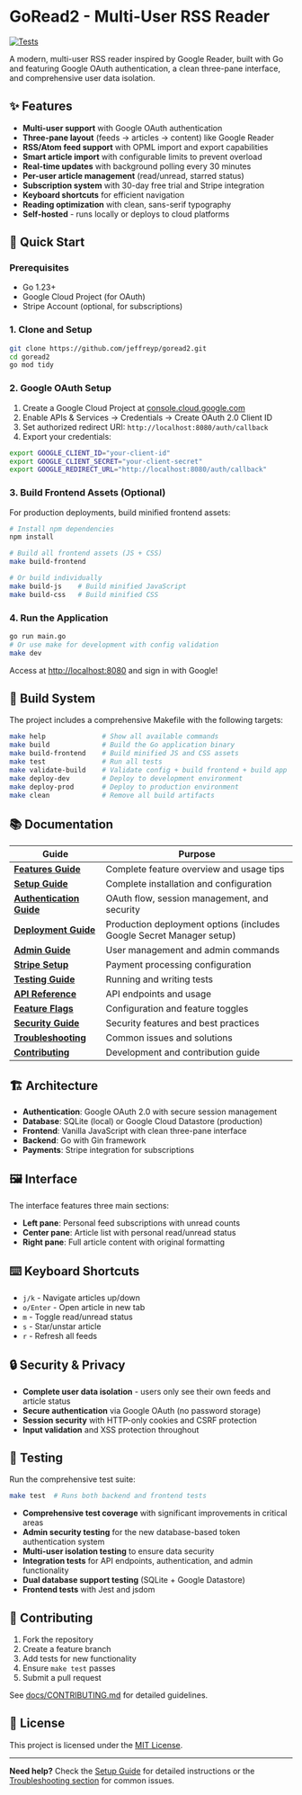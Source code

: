 # GoRead2 - Multi-User RSS Reader

[![Tests](https://github.com/jeffreyp/goread2/actions/workflows/test.yml/badge.svg)](https://github.com/jeffreyp/goread2/actions/workflows/test.yml)

A modern, multi-user RSS reader inspired by Google Reader, built with Go and featuring Google OAuth authentication, a clean three-pane interface, and comprehensive user data isolation.

## ✨ Features

- **Multi-user support** with Google OAuth authentication
- **Three-pane layout** (feeds → articles → content) like Google Reader
- **RSS/Atom feed support** with OPML import and export capabilities
- **Smart article import** with configurable limits to prevent overload
- **Real-time updates** with background polling every 30 minutes
- **Per-user article management** (read/unread, starred status)
- **Subscription system** with 30-day free trial and Stripe integration
- **Keyboard shortcuts** for efficient navigation
- **Reading optimization** with clean, sans-serif typography
- **Self-hosted** - runs locally or deploys to cloud platforms

## 🚀 Quick Start

### Prerequisites
- Go 1.23+
- Google Cloud Project (for OAuth)
- Stripe Account (optional, for subscriptions)

### 1. Clone and Setup
```bash
git clone https://github.com/jeffreyp/goread2.git
cd goread2
go mod tidy
```

### 2. Google OAuth Setup
1. Create a Google Cloud Project at [console.cloud.google.com](https://console.cloud.google.com/)
2. Enable APIs & Services → Credentials → Create OAuth 2.0 Client ID
3. Set authorized redirect URI: `http://localhost:8080/auth/callback`
4. Export your credentials:
```bash
export GOOGLE_CLIENT_ID="your-client-id"
export GOOGLE_CLIENT_SECRET="your-client-secret"
export GOOGLE_REDIRECT_URL="http://localhost:8080/auth/callback"
```

### 3. Build Frontend Assets (Optional)
For production deployments, build minified frontend assets:
```bash
# Install npm dependencies
npm install

# Build all frontend assets (JS + CSS)
make build-frontend

# Or build individually
make build-js    # Build minified JavaScript
make build-css   # Build minified CSS
```

### 4. Run the Application
```bash
go run main.go
# Or use make for development with config validation
make dev
```

Access at [http://localhost:8080](http://localhost:8080) and sign in with Google!

## 🔧 Build System

The project includes a comprehensive Makefile with the following targets:

```bash
make help              # Show all available commands
make build             # Build the Go application binary
make build-frontend    # Build minified JS and CSS assets
make test              # Run all tests
make validate-build    # Validate config + build frontend + build app
make deploy-dev        # Deploy to development environment
make deploy-prod       # Deploy to production environment
make clean             # Remove all build artifacts
```

## 📚 Documentation

| Guide | Purpose |
|-------|---------|
| [**Features Guide**](docs/FEATURES.md) | Complete feature overview and usage tips |
| [**Setup Guide**](docs/SETUP.md) | Complete installation and configuration |
| [**Authentication Guide**](docs/AUTHENTICATION.md) | OAuth flow, session management, and security |
| [**Deployment Guide**](docs/DEPLOYMENT.md) | Production deployment options (includes Google Secret Manager setup) |
| [**Admin Guide**](docs/ADMIN.md) | User management and admin commands |
| [**Stripe Setup**](docs/STRIPE.md) | Payment processing configuration |
| [**Testing Guide**](docs/TESTING.md) | Running and writing tests |
| [**API Reference**](docs/API.md) | API endpoints and usage |
| [**Feature Flags**](docs/FEATURE-FLAGS.md) | Configuration and feature toggles |
| [**Security Guide**](docs/SECURITY.md) | Security features and best practices |
| [**Troubleshooting**](docs/TROUBLESHOOTING.md) | Common issues and solutions |
| [**Contributing**](docs/CONTRIBUTING.md) | Development and contribution guide |

## 🏗️ Architecture

- **Authentication**: Google OAuth 2.0 with secure session management
- **Database**: SQLite (local) or Google Cloud Datastore (production)
- **Frontend**: Vanilla JavaScript with clean three-pane interface
- **Backend**: Go with Gin framework
- **Payments**: Stripe integration for subscriptions

## 🖼️ Interface

The interface features three main sections:
- **Left pane**: Personal feed subscriptions with unread counts
- **Center pane**: Article list with personal read/unread status  
- **Right pane**: Full article content with original formatting

## ⌨️ Keyboard Shortcuts

- `j/k` - Navigate articles up/down
- `o/Enter` - Open article in new tab
- `m` - Toggle read/unread status
- `s` - Star/unstar article
- `r` - Refresh all feeds

## 🔒 Security & Privacy

- **Complete user data isolation** - users only see their own feeds and article status
- **Secure authentication** via Google OAuth (no password storage)
- **Session security** with HTTP-only cookies and CSRF protection
- **Input validation** and XSS protection throughout

## 🧪 Testing

Run the comprehensive test suite:
```bash
make test  # Runs both backend and frontend tests
```

- **Comprehensive test coverage** with significant improvements in critical areas
- **Admin security testing** for the new database-based token authentication system
- **Multi-user isolation testing** to ensure data security
- **Integration tests** for API endpoints, authentication, and admin functionality
- **Dual database support testing** (SQLite + Google Datastore) 
- **Frontend tests** with Jest and jsdom

## 🤝 Contributing

1. Fork the repository
2. Create a feature branch
3. Add tests for new functionality
4. Ensure `make test` passes
5. Submit a pull request

See [docs/CONTRIBUTING.md](docs/CONTRIBUTING.md) for detailed guidelines.

## 📄 License

This project is licensed under the [MIT License](LICENSE).

---

**Need help?** Check the [Setup Guide](docs/SETUP.md) for detailed instructions or the [Troubleshooting section](docs/TROUBLESHOOTING.md) for common issues.
